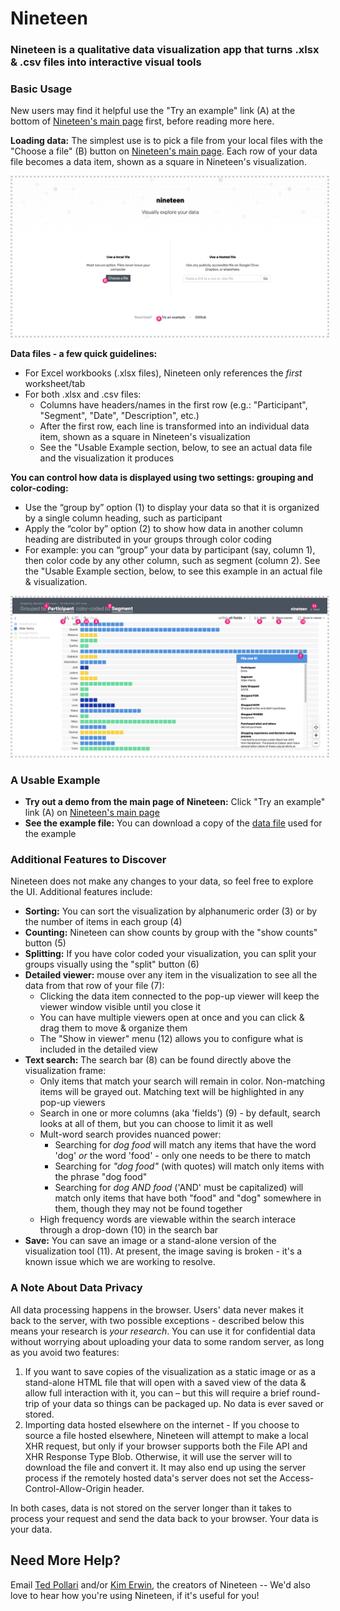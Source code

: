 # Nineteen
### Nineteen is a qualitative data visualization app that turns .xlsx & .csv files into interactive visual tools 

### Basic Usage
New users may find it helpful use the "Try an example" link (A) at the bottom of [Nineteen's main page](https://usenineteen.com) first, 
before reading more here.

**Loading data:** The simplest use is to pick a file from your local files with the "Choose a file" (B) button on 
[Nineteen's main page](https://usenineteen.com). Each row of your data file becomes a data item, shown as a square in Nineteen's visualization.


<img src="app/assets/images/NineteenUI-02.png"
  alt="Main page"
  title="Nineteen's main page"
  style="display: inline-block; margin: 60 ; border-style: dotted; border-color: lightgrey; ">
  

**Data files - a few quick guidelines:**
- For Excel workbooks (.xlsx files), Nineteen only references the *first* worksheet/tab
- For both .xlsx and .csv files: 
  - Columns have headers/names in the first row (e.g.: "Participant", "Segment", "Date", "Description", etc.)
  - After the first row, each line is transformed into an individual data item, shown as a square in Nineteen's visualization
  - See the "Usable Example section, below, to see an actual data file and the visualization it produces

**You can control how data is displayed using two settings: grouping and color-coding:**
- Use the “group by” option (1) to display your data so that it is organized by a single column heading, such as participant
- Apply the “color by” option (2) to show how data in another column heading are distributed in your groups through color coding 
- For example: you can “group” your data by participant (say, column 1), then color code by any other column, such as segment (column 2). 
See the "Usable Example section, below, to see this example in an actual file & visualization.

<img src="app/assets/images/NineteenUI-01.png"
  alt="Visualization view"
  title="Nineteen's visualization view"
  style="display: inline-block; margin: 60 ; border-style: dotted; border-color: lightgrey; ">
  

  
### A Usable Example 
- **Try out a demo from the main page of Nineteen:** Click "Try an example" link (A) on [Nineteen's main page](https://usenineteen.com) 
- **See the example file:** You can download a copy of the 
[data file](https://github.com/UseNineteen/nineteen/blob/main/app/downloads/shopping_decision_diary.xlsx?raw=true) used for the example

### Additional Features to Discover
Nineteen does not make any changes to your data, so feel free to explore the UI. Additional features include:
- **Sorting:** You can sort the visualization by alphanumeric order (3) or by the number of items in each group (4)
- **Counting:** Nineteen can show counts by group with the "show counts" button (5)
- **Splitting:** If you have color coded your visualization, you can split your groups visually using the "split" button (6)
- **Detailed viewer:** mouse over any item in the visualization to see all the data from that row of your file (7):
	- Clicking the data item connected to the pop-up viewer will keep the viewer window visible until you close it
	- You can have multiple viewers open at once and you can click & drag them to move & organize them
	- The "Show in viewer" menu (12) allows you to configure what is included in the detailed view
- **Text search:** The search bar (8) can be found directly above the visualization frame:
	- Only items that match your search will remain in color. Non-matching items will be grayed out. Matching text will be highlighted in any pop-up viewers
	- Search in one or more columns (aka 'fields') (9) - by default, search looks at all of them, but you can choose to limit it as well
	- Mult-word search provides nuanced power:
		- Searching for *dog food* will match any items that have the word 'dog' *or* the word 'food' - only one needs to be there to match
		- Searching for *"dog food"* (with quotes) will match only items with the phrase "dog food"
		- Searching for *dog AND food* ('AND' must be capitalized) will match only items that have both "food" and "dog" somewhere in them, though they may not be found together
	- High frequency words are viewable within the search interace through a drop-down (10) in the search bar
- **Save:** You can save an image or a stand-alone version of the visualization tool (11). 
At present, the image saving is broken - it's a known issue which we are working to resolve.


### A Note About Data Privacy
All data processing happens in the browser. Users' data never makes it back to the server, with two possible exceptions - described below 
this means your research is *your research*. You can use it for confidential data without worrying about uploading your data to some random server, as 
long as you avoid two features:

1. If you want to save copies of the visualization as a static image or as a stand-alone HTML file that will open with a saved view of the data & 
allow full interaction with it, you can – but this will require a brief round-trip of your data so things can be packaged up. 
No data is ever saved or stored.
2. Importing data hosted elsewhere on the internet -  If you choose to source a file hosted elsewhere, Nineteen will attempt to make a local XHR request, 
but only if your browser supports both the File API and XHR Response Type Blob. Otherwise, it will use the server will to download 
the file and convert it. It may also end up using the server process if the remotely hosted data's server does not set the 
Access-Control-Allow-Origin header. 

In both cases, data is not stored on the server longer than it takes to process your request and send the data back to your browser. 
Your data is your data.


## Need More Help?
Email [Ted Pollari](mailto:ted@pollari.org?subject=Nineteen%20Help) and/or [Kim Erwin](mailto:kerwin@id.iit.edu?subject=Nineteen%20Help), 
the creators of Nineteen -- We'd also love to hear how you're using Nineteen, if it's useful for you!

